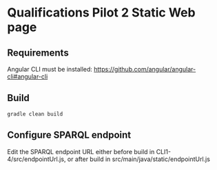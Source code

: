 # Qualifications Pilot 2 Static Web page

## Requirements
Angular CLI must be installed: https://github.com/angular/angular-cli#angular-cli

## Build

`gradle clean build`

## Configure SPARQL endpoint
Edit the SPARQL endpoint URL either before build in CLI1-4/src/endpointUrl.js,
or after build in src/main/java/static/endpointUrl.js